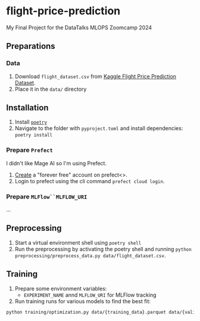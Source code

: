 # flight-price-prediction
My Final Project for the DataTalks MLOPS Zoomcamp 2024

## Preparations
### Data
1. Download `flight_dataset.csv` from [Kaggle Flight Price Prediction Dataset](https://www.kaggle.com/datasets/shubhambathwal/flight-price-prediction/data).
2. Place it in the `data/` directory

## Installation
1. Install [`poetry`](https://python-poetry.org/docs/)
2. Navigate to the folder with `pyproject.toml` and install dependencies: `poetry install`

### Prepare `Prefect`
I didn't like Mage AI so I'm using Prefect.

1. [Create](https://docs.prefect.io/2.14.2/getting-started/quickstart/#step-2-connect-to-prefects-api) a "forever free" account on prefect<>.
2. Login to prefect using the cli command `prefect cloud login`.

### Prepare `MLFlow``MLFLOW_URI`
...

## Preprocessing
1. Start a virtual environment shell using `poetry shell`
2. Run the preprocessing by activating the poetry shell and running `python preprocessing/preprocess_data.py data/flight_dataset.csv`.

## Training
1. Prepare some environment variables:
    - `EXPERIMENT_NAME` annd `MLFLOW_URI` for MLFlow tracking
1. Run training runs for various models to find the best fit:
```bash
python training/optimization.py data/{training_data}.parquet data/{validation_data}.parquet --model-name XGBRegressor --num-trials 50 --loss-key rmse --target-column Price --seed 123456
```
